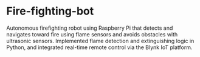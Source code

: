 # Fire-fighting-bot
Autonomous firefighting robot using Raspberry Pi that detects and navigates toward fire using flame sensors and avoids obstacles with ultrasonic sensors. Implemented flame detection and extinguishing logic in Python, and integrated real-time remote control via the Blynk IoT platform.
